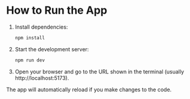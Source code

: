 # How to Run the App

1. Install dependencies:
   ```bash
   npm install
   ```
2. Start the development server:
   ```bash
   npm run dev
   ```
3. Open your browser and go to the URL shown in the terminal (usually http://localhost:5173).

The app will automatically reload if you make changes to the code.
